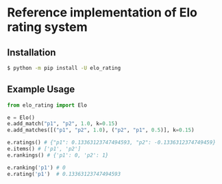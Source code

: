 # Reference implementation of Elo rating system 

## Installation
```bash
$ python -m pip install -U elo_rating
```
## Example Usage
```python
from elo_rating import Elo

e = Elo()
e.add_match("p1", "p2", 1.0, k=0.15)
e.add_matches([("p1", "p2", 1.0), ("p2", "p1", 0.5)], k=0.15)

e.ratings() # {"p1": 0.13363123747494593, "p2": -0.1336312374749459}
e.items() # ['p1', 'p2']
e.rankings() # {'p1': 0, 'p2': 1}

e.ranking('p1') # 0
e.rating('p1')  # 0.13363123747494593 
```
